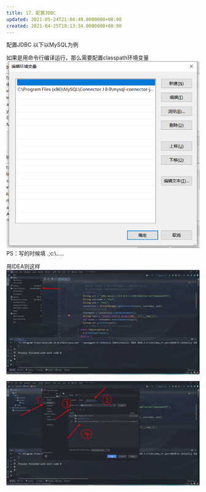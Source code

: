 ```yaml
---
title: 17、配置JDBC
updated: 2021-05-24T21:04:49.0000000+08:00
created: 2021-04-25T19:13:34.0000000+08:00
---
```


配置JDBC
以下以MySQL为例

如果是用命令行编译运行，那么需要配置classpath环境变量
![image1](resources/image1-3.png)
PS：写的时候填
.;c:\\.....

用IDEA则这样
![image2](resources/image2-1.png)

![image3](resources/image3-1.png)


